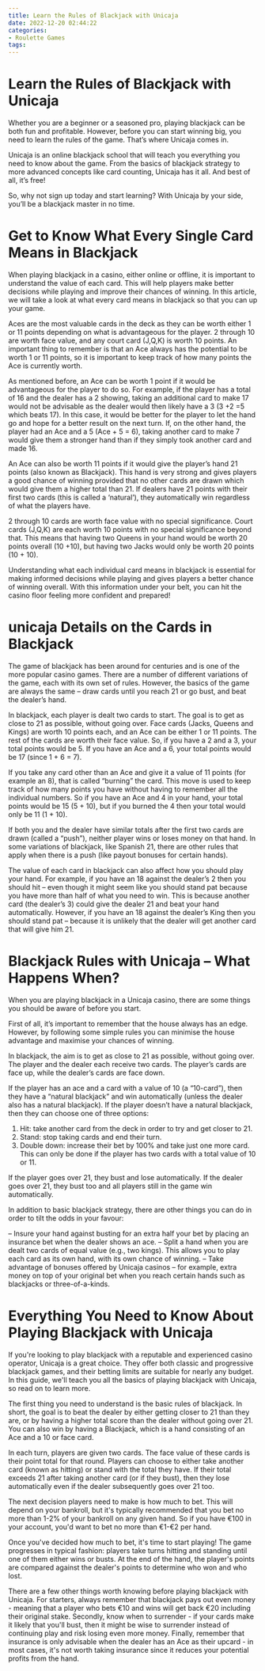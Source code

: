 ```yaml
---
title: Learn the Rules of Blackjack with Unicaja 
date: 2022-12-20 02:44:22
categories:
- Roulette Games
tags:
---
```



#  Learn the Rules of Blackjack with Unicaja 

Whether you are a beginner or a seasoned pro, playing blackjack can be both fun and profitable. However, before you can start winning big, you need to learn the rules of the game. That’s where Unicaja comes in.

Unicaja is an online blackjack school that will teach you everything you need to know about the game. From the basics of blackjack strategy to more advanced concepts like card counting, Unicaja has it all. And best of all, it’s free!

So, why not sign up today and start learning? With Unicaja by your side, you’ll be a blackjack master in no time.

#  Get to Know What Every Single Card Means in Blackjack 
When playing blackjack in a casino, either online or offline, it is important to understand the value of each card. This will help players make better decisions while playing and improve their chances of winning. In this article, we will take a look at what every card means in blackjack so that you can up your game.

Aces are the most valuable cards in the deck as they can be worth either 1 or 11 points depending on what is advantageous for the player. 2 through 10 are worth face value, and any court card (J,Q,K) is worth 10 points. An important thing to remember is that an Ace always has the potential to be worth 1 or 11 points, so it is important to keep track of how many points the Ace is currently worth.

As mentioned before, an Ace can be worth 1 point if it would be advantageous for the player to do so. For example, if the player has a total of 16 and the dealer has a 2 showing, taking an additional card to make 17 would not be advisable as the dealer would then likely have a 3 (3 +2 =5 which beats 17). In this case, it would be better for the player to let the hand go and hope for a better result on the next turn. If, on the other hand, the player had an Ace and a 5 (Ace + 5 = 6), taking another card to make 7 would give them a stronger hand than if they simply took another card and made 16.

An Ace can also be worth 11 points if it would give the player’s hand 21 points (also known as Blackjack). This hand is very strong and gives players a good chance of winning provided that no other cards are drawn which would give them a higher total than 21. If dealers have 21 points with their first two cards (this is called a ‘natural’), they automatically win regardless of what the players have.

2 through 10 cards are worth face value with no special significance. Court cards (J,Q,K) are each worth 10 points with no special significance beyond that. This means that having two Queens in your hand would be worth 20 points overall (10 +10), but having two Jacks would only be worth 20 points (10 + 10).

Understanding what each individual card means in blackjack is essential for making informed decisions while playing and gives players a better chance of winning overall. With this information under your belt, you can hit the casino floor feeling more confident and prepared!

#  unicaja Details on the Cards in Blackjack 

The game of blackjack has been around for centuries and is one of the more popular casino games. There are a number of different variations of the game, each with its own set of rules. However, the basics of the game are always the same – draw cards until you reach 21 or go bust, and beat the dealer’s hand.

In blackjack, each player is dealt two cards to start. The goal is to get as close to 21 as possible, without going over. Face cards (Jacks, Queens and Kings) are worth 10 points each, and an Ace can be either 1 or 11 points. The rest of the cards are worth their face value. So, if you have a 2 and a 3, your total points would be 5. If you have an Ace and a 6, your total points would be 17 (since 1 + 6 = 7).

If you take any card other than an Ace and give it a value of 11 points (for example an 8), that is called “burning” the card. This move is used to keep track of how many points you have without having to remember all the individual numbers. So if you have an Ace and 4 in your hand, your total points would be 15 (5 + 10), but if you burned the 4 then your total would only be 11 (1 + 10).

If both you and the dealer have similar totals after the first two cards are drawn (called a “push”), neither player wins or loses money on that hand. In some variations of blackjack, like Spanish 21, there are other rules that apply when there is a push (like payout bonuses for certain hands).

The value of each card in blackjack can also affect how you should play your hand. For example, if you have an 18 against the dealer’s 2 then you should hit – even though it might seem like you should stand pat because you have more than half of what you need to win. This is because another card (the dealer’s 3) could give the dealer 21 and beat your hand automatically. However, if you have an 18 against the dealer’s King then you should stand pat – because it is unlikely that the dealer will get another card that will give him 21.

#  Blackjack Rules with Unicaja – What Happens When? 

When you are playing blackjack in a Unicaja casino, there are some things you should be aware of before you start.

First of all, it’s important to remember that the house always has an edge. However, by following some simple rules you can minimise the house advantage and maximise your chances of winning.

In blackjack, the aim is to get as close to 21 as possible, without going over. The player and the dealer each receive two cards. The player’s cards are face up, while the dealer’s cards are face down.

If the player has an ace and a card with a value of 10 (a “10-card”), then they have a “natural blackjack” and win automatically (unless the dealer also has a natural blackjack). If the player doesn’t have a natural blackjack, then they can choose one of three options: 

1) Hit: take another card from the deck in order to try and get closer to 21. 
2) Stand: stop taking cards and end their turn. 
3) Double down: increase their bet by 100% and take just one more card. This can only be done if the player has two cards with a total value of 10 or 11.


If the player goes over 21, they bust and lose automatically. If the dealer goes over 21, they bust too and all players still in the game win automatically. 

In addition to basic blackjack strategy, there are other things you can do in order to tilt the odds in your favour: 

– Insure your hand against busting for an extra half your bet by placing an insurance bet when the dealer shows an ace. 
– Split a hand when you are dealt two cards of equal value (e.g., two kings). This allows you to play each card as its own hand, with its own chance of winning. 
– Take advantage of bonuses offered by Unicaja casinos – for example, extra money on top of your original bet when you reach certain hands such as blackjacks or three-of-a-kinds.

#  Everything You Need to Know About Playing Blackjack with Unicaja

If you're looking to play blackjack with a reputable and experienced casino operator, Unicaja is a great choice. They offer both classic and progressive blackjack games, and their betting limits are suitable for nearly any budget. In this guide, we'll teach you all the basics of playing blackjack with Unicaja, so read on to learn more.

The first thing you need to understand is the basic rules of blackjack. In short, the goal is to beat the dealer by either getting closer to 21 than they are, or by having a higher total score than the dealer without going over 21. You can also win by having a Blackjack, which is a hand consisting of an Ace and a 10 or face card.

In each turn, players are given two cards. The face value of these cards is their point total for that round. Players can choose to either take another card (known as hitting) or stand with the total they have. If their total exceeds 21 after taking another card (or if they bust), then they lose automatically even if the dealer subsequently goes over 21 too.

The next decision players need to make is how much to bet. This will depend on your bankroll, but it's typically recommended that you bet no more than 1-2% of your bankroll on any given hand. So if you have €100 in your account, you'd want to bet no more than €1-€2 per hand.

Once you've decided how much to bet, it's time to start playing! The game progresses in typical fashion: players take turns hitting and standing until one of them either wins or busts. At the end of the hand, the player's points are compared against the dealer's points to determine who won and who lost.

There are a few other things worth knowing before playing blackjack with Unicaja. For starters, always remember that blackjack pays out even money - meaning that a player who bets €10 and wins will get back €20 including their original stake. Secondly, know when to surrender - if your cards make it likely that you'll bust, then it might be wise to surrender instead of continuing play and risk losing even more money. Finally, remember that insurance is only advisable when the dealer has an Ace as their upcard - in most cases, it's not worth taking insurance since it reduces your potential profits from the hand.